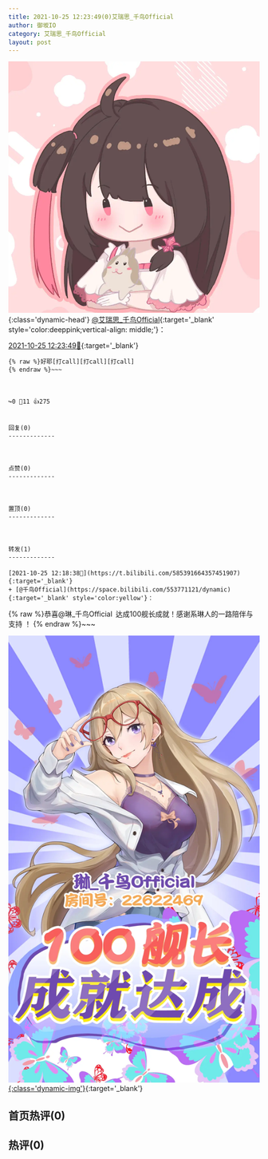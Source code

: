 ```yaml
---
title: 2021-10-25 12:23:49(0)艾瑞思_千鸟Official
author: 御坂IO
category: 艾瑞思_千鸟Official
layout: post
---
```


![img](/images/7e08840c56f251de28bdf766b647bd5fe9a5d50a.jpg){:class='dynamic-head'}
[@艾瑞思_千鸟Official](https://space.bilibili.com/1090010845/dynamic){:target='_blank' style='color:deeppink;vertical-align: middle;'}：

[2021-10-25 12:23:49🔗](https://t.bilibili.com/585393000093344232){:target='_blank'}

~~~
{% raw %}好耶[打call][打call][打call]
{% endraw %}~~~



↪️0 💬11 👍275


回复(0)
-------------



点赞(0)
-------------



置顶(0)
-------------



转发(1)
-------------

[2021-10-25 12:18:38🔗](https://t.bilibili.com/585391664357451907){:target='_blank'}
+ [@千鸟Official](https://space.bilibili.com/553771121/dynamic){:target='_blank' style='color:yellow'}：
~~~
{% raw %}恭喜@琳_千鸟Official 达成100舰长成就！感谢系琳人的一路陪伴与支持 ！ 
{% endraw %}~~~


[![img](/images/f2167155d5851d97414a559ab4903ab118196451.jpg){:class='dynamic-img'}](/images/f2167155d5851d97414a559ab4903ab118196451.jpg){:target='_blank'}




首页热评(0)
-------------



热评(0)
-------------



